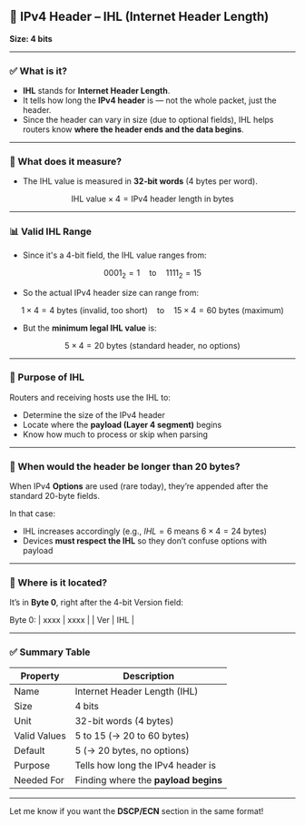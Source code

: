 
## 🧠 IPv4 Header – IHL (Internet Header Length)  
**Size: 4 bits**

---

### ✅ What is it?

- **IHL** stands for **Internet Header Length**.
- It tells how long the **IPv4 header** is — not the whole packet, just the header.
- Since the header can vary in size (due to optional fields), IHL helps routers know **where the header ends and the data begins**.

---

### 📐 What does it measure?

- The IHL value is measured in **32-bit words** (4 bytes per word).

$$
\text{IHL value} \times 4 = \text{IPv4 header length in bytes}
$$

---

### 📊 Valid IHL Range

- Since it's a 4-bit field, the IHL value ranges from:

$$
0001_2 = 1 \quad \text{to} \quad 1111_2 = 15
$$

- So the actual IPv4 header size can range from:

$$
1 \times 4 = 4\ \text{bytes (invalid, too short)} \quad \text{to} \quad 15 \times 4 = 60\ \text{bytes (maximum)}
$$

- But the **minimum legal IHL value** is:

$$
5 \times 4 = 20\ \text{bytes (standard header, no options)}
$$

---

### 🎯 Purpose of IHL

Routers and receiving hosts use the IHL to:

- Determine the size of the IPv4 header
- Locate where the **payload (Layer 4 segment)** begins
- Know how much to process or skip when parsing

---

### 🧪 When would the header be longer than 20 bytes?

When IPv4 **Options** are used (rare today), they’re appended after the standard 20-byte fields.

In that case:

- IHL increases accordingly (e.g., $IHL = 6$ means $6 \times 4 = 24$ bytes)
- Devices **must respect the IHL** so they don’t confuse options with payload

---

### 📍 Where is it located?

It’s in **Byte 0**, right after the 4-bit Version field:



Byte 0: | xxxx | xxxx | | Ver | IHL |



---

### ✅ Summary Table

| Property        | Description |
|-----------------|-------------|
| Name            | Internet Header Length (IHL) |
| Size            | 4 bits |
| Unit            | 32-bit words (4 bytes) |
| Valid Values    | 5 to 15 (→ 20 to 60 bytes) |
| Default         | 5 (→ 20 bytes, no options) |
| Purpose         | Tells how long the IPv4 header is |
| Needed For      | Finding where the **payload begins** |


---

Let me know if you want the **DSCP/ECN** section in the same format!